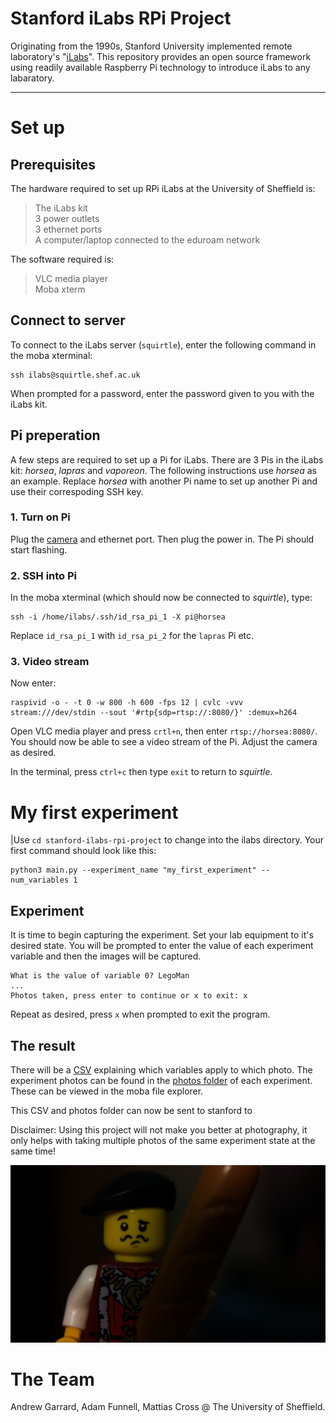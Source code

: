 # Stanford iLabs RPi Project
Originating from the 1990s, Stanford University implemented remote laboratory's "[iLabs](http://ilabs.education)". This repository provides an open source framework using readily available Raspberry Pi technology to introduce iLabs to any labaratory. 

---

# Set up

## Prerequisites
The hardware required to set up RPi iLabs at the University of Sheffield is:

> The iLabs kit \
> 3 power outlets \
> 3 ethernet ports \
> A computer/laptop connected to the eduroam network

The software required is:

> VLC media player \
> Moba xterm

## Connect to server

To connect to the iLabs server (`squirtle`), enter the following command in the moba xterminal:

```
ssh ilabs@squirtle.shef.ac.uk
```

When prompted for a password, enter the password given to you with the iLabs kit.

## Pi preperation

A few steps are required to set up a Pi for iLabs. There are 3 Pis in the iLabs kit: *horsea*, *lapras* and *vaporeon*. The following instructions use *horsea* as an example. Replace *horsea* with another Pi name to set up another Pi and use their correspoding SSH key.

### 1. Turn on Pi

Plug the [camera](https://projects.raspberrypi.org/en/projects/getting-started-with-picamera) and ethernet port. Then plug the power in. The Pi should start flashing.

### 2. SSH into Pi

In the moba xterminal (which should now be connected to *squirtle*), type:

```
ssh -i /home/ilabs/.ssh/id_rsa_pi_1 -X pi@horsea
```

Replace `id_rsa_pi_1` with `id_rsa_pi_2` for the `lapras` Pi etc.

### 3. Video stream

Now enter:

```
raspivid -o - -t 0 -w 800 -h 600 -fps 12 | cvlc -vvv stream:///dev/stdin --sout '#rtp{sdp=rtsp://:8080/}' :demux=h264
```

Open VLC media player and press `crtl+n`, then enter `rtsp://horsea:8080/`. You should now be able to see a video stream of the Pi. Adjust the camera as desired.

In the terminal, press `ctrl+c` then type `exit` to return to *squirtle*.


# My first experiment

|Use `cd stanford-ilabs-rpi-project` to change into the ilabs directory. Your first command should look like this: 

```
python3 main.py --experiment_name "my_first_experiment" --num_variables 1
```

## Experiment

It is time to begin capturing the experiment. Set your lab equipment to it's desired state. You will be prompted to enter the value of each experiment variable and then the images will be captured. 

```
What is the value of variable 0? LegoMan
...
Photos taken, press enter to continue or x to exit: x
```

Repeat as desired, press `x` when prompted to exit the program.

## The result

There will be a [CSV](https://github.com/Mattias421/stanford-ilabs-rpi-project/blob/main/experiments/objects/objects.csv) explaining which variables apply to which photo. The experiment photos can be found in the [photos folder](https://github.com/Mattias421/stanford-ilabs-rpi-project/tree/main/experiments/objects/photos) of each experiment. These can be viewed in the moba file explorer.

This CSV and photos folder can now be sent to stanford to 

Disclaimer: Using this project will not make you better at photography, it only helps with taking multiple photos of the same experiment state at the same time!

![legoman_photo](https://github.com/Mattias421/stanford-ilabs-rpi-project/blob/main/experiments/objects/photos/photo1_cam1.jpg?raw=true)

# The Team
Andrew Garrard, Adam Funnell, Mattias Cross @ The University of Sheffield.

